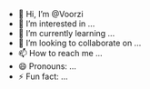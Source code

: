 - 👋 Hi, I’m @Voorzi
- 👀 I’m interested in ...
- 🌱 I’m currently learning ...
- 💞️ I’m looking to collaborate on ...
- 📫 How to reach me ...
- 😄 Pronouns: ...
- ⚡ Fun fact: ...

<!---
Voorzi/Voorzi is a ✨ special ✨ repository because its `README.md` (this file) appears on your GitHub profile.
You can click the Preview link to take a look at your changes.
--->
